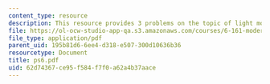 ```yaml
---
content_type: resource
description: This resource provides 3 problems on the topic of light modulation.
file: https://ol-ocw-studio-app-qa.s3.amazonaws.com/courses/6-161-modern-optics-project-laboratory-fall-2005/62d74367ce95f584f7f0a62a4b37aace_ps6.pdf
file_type: application/pdf
parent_uid: 195b81d6-6ee4-d318-e507-300d10636b36
resourcetype: Document
title: ps6.pdf
uid: 62d74367-ce95-f584-f7f0-a62a4b37aace
---
```

